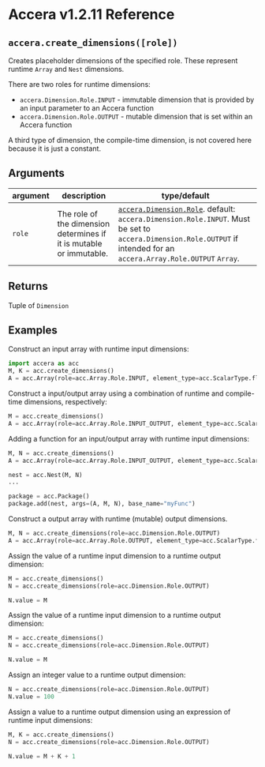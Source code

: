 [//]: # (Project: Accera)
[//]: # (Version: v1.2.11)

# Accera v1.2.11 Reference

## `accera.create_dimensions([role])`
Creates placeholder dimensions of the specified role. These represent runtime `Array` and `Nest` dimensions.

There are two roles for runtime dimensions:

* `accera.Dimension.Role.INPUT` - immutable dimension that is provided by an input parameter to an Accera function
* `accera.Dimension.Role.OUTPUT` - mutable dimension that is set within an Accera function

A third type of dimension, the compile-time dimension, is not covered here because it is just a constant.

## Arguments

argument | description | type/default
--- | --- | ---
`role` | The role of the dimension determines if it is mutable or immutable. | [`accera.Dimension.Role`](<../classes/Dimension/Role.md>). default: `accera.Dimension.Role.INPUT`. Must be set to `accera.Dimension.Role.OUTPUT` if intended for an `accera.Array.Role.OUTPUT` `Array`.

## Returns
Tuple of `Dimension`

## Examples

Construct an input array with runtime input dimensions:
```python
import accera as acc
M, K = acc.create_dimensions()
A = acc.Array(role=acc.Array.Role.INPUT, element_type=acc.ScalarType.float32, shape=(M, K))
```

Construct a input/output array using a combination of runtime and compile-time dimensions, respectively:
```python
M = acc.create_dimensions()
A = acc.Array(role=acc.Array.Role.INPUT_OUTPUT, element_type=acc.ScalarType.float32, shape=(M, 20))
```

Adding a function for an input/output array with runtime input dimensions:
```python
M, N = acc.create_dimensions()
A = acc.Array(role=acc.Array.Role.INPUT_OUTPUT, element_type=acc.ScalarType.float32, shape=(M, N))

nest = acc.Nest(M, N)
...

package = acc.Package()
package.add(nest, args=(A, M, N), base_name="myFunc")
```

Construct a output array with runtime (mutable) output dimensions.
```python
M, N = acc.create_dimensions(role=acc.Dimension.Role.OUTPUT)
A = acc.Array(role=acc.Array.Role.OUTPUT, element_type=acc.ScalarType.float32, shape=(M, N))
```

Assign the value of a runtime input dimension to a runtime output dimension:
```python
M = acc.create_dimensions()
N = acc.create_dimensions(role=acc.Dimension.Role.OUTPUT)

N.value = M
```

Assign the value of a runtime input dimension to a runtime output dimension:
```python
M = acc.create_dimensions()
N = acc.create_dimensions(role=acc.Dimension.Role.OUTPUT)

N.value = M
```

Assign an integer value to a runtime output dimension:
```python
N = acc.create_dimensions(role=acc.Dimension.Role.OUTPUT)
N.value = 100
```

Assign a value to a runtime output dimension using an expression of runtime input dimensions:
```python
M, K = acc.create_dimensions()
N = acc.create_dimensions(role=acc.Dimension.Role.OUTPUT)

N.value = M + K + 1
```


<div style="page-break-after: always;"></div>